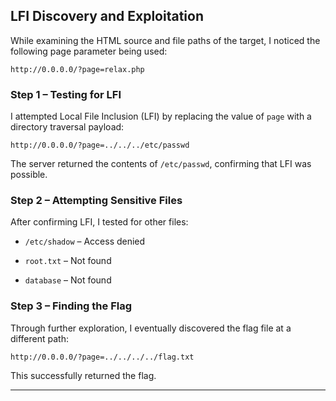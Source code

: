 ## LFI Discovery and Exploitation

While examining the HTML source and file paths of the target, I noticed the following page parameter being used:

```
http://0.0.0.0/?page=relax.php
```

### Step 1 – Testing for LFI

I attempted Local File Inclusion (LFI) by replacing the value of `page` with a directory traversal payload:

```
http://0.0.0.0/?page=../../../etc/passwd
```

The server returned the contents of `/etc/passwd`, confirming that LFI was possible.

### Step 2 – Attempting Sensitive Files

After confirming LFI, I tested for other files:

- `/etc/shadow` – Access denied
    
- `root.txt` – Not found
    
- `database` – Not found
    

### Step 3 – Finding the Flag

Through further exploration, I eventually discovered the flag file at a different path:

```
http://0.0.0.0/?page=../../../../flag.txt
```

This successfully returned the flag.

---